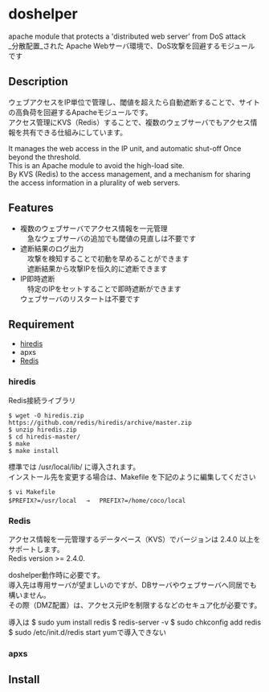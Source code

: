 # doshelper
apache module that protects a 'distributed web server' from DoS attack  
_分散配置_された Apache Webサーバ環境で、DoS攻撃を回避するモジュールです  

## Description
ウェブアクセスをIP単位で管理し、閾値を超えたら自動遮断することで、サイトの高負荷を回避するApacheモジュールです。  
アクセス管理にKVS（Redis）することで、複数のウェブサーバでもアクセス情報を共有できる仕組みにしています。  

It manages the web access in the IP unit, and automatic shut-off Once beyond the threshold.  
This is an Apache module to avoid the high-load site.  
By KVS (Redis) to the access management, and a mechanism for sharing the access information in a plurality of web servers.  

## Features
- 複数のウェブサーバでアクセス情報を一元管理  
　急なウェブサーバの追加でも閾値の見直しは不要です  
- 遮断結果のログ出力  
　攻撃を検知することで初動を早めることができます  
　遮断結果から攻撃IPを恒久的に遮断できます  
- IP即時遮断  
　特定のIPをセットすることで即時遮断ができます  
  ウェブサーバのリスタートは不要です

## Requirement

- [hiredis](https://github.com/redis/hiredis)
- apxs
- [Redis](http://redis.io/)

### hiredis
Redis接続ライブラリ
```
$ wget -O hiredis.zip https://github.com/redis/hiredis/archive/master.zip
$ unzip hiredis.zip
$ cd hiredis-master/
$ make
$ make install
```

標準では /usr/local/lib/ に導入されます。  
インストール先を変更する場合は、Makefile を下記のように編集してください
```
$ vi Makefile
$PREFIX?=/usr/local 　→　 PREFIX?=/home/coco/local
```

### Redis
アクセス情報を一元管理するデータベース（KVS）でバージョンは 2.4.0 以上をサポートします。  
Redis version >= 2.4.0.  
  
doshelper動作時に必要です。  
導入先は専用サーバが望ましいのですが、DBサーバやウェブサーバへ同居でも構いません。  
その際（DMZ配置）は、アクセス元IPを制限するなどのセキュア化が必要です。
  
導入は
    $ sudo yum install redis
    $ redis-server -v
	$ sudo chkconfig add redis
    $ sudo /etc/init.d/redis start
yumで導入できない

### apxs


## Install
